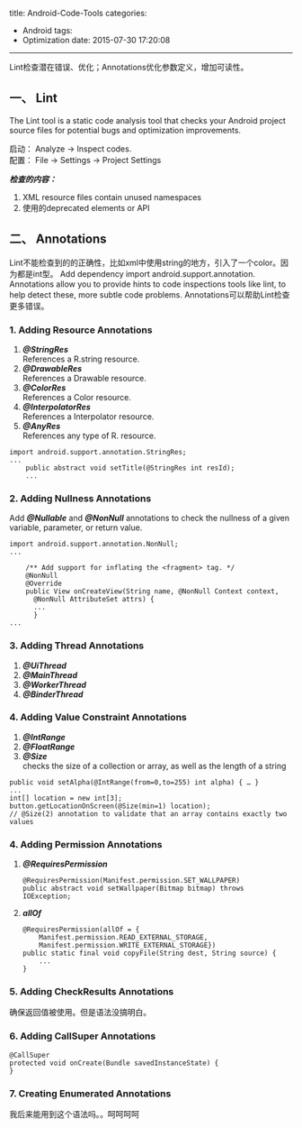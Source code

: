 title: Android-Code-Tools
categories:
  - Android
tags:
  - Optimization
date: 2015-07-30 17:20:08
---
Lint检查潜在错误、优化；Annotations优化参数定义，增加可读性。

## 一、 Lint
The Lint tool is a static code analysis tool that checks your Android project source files for potential bugs and optimization improvements.

启动： Analyze -> Inspect codes.    
配置： File -> Settings -> Project Settings

***检查的内容：***

1. XML resource files contain unused namespaces
2. 使用的deprecated elements or API

## 二、 Annotations

Lint不能检查到的的正确性，比如xml中使用string的地方，引入了一个color。因为都是int型。
Add dependency import android.support.annotation.   
Annotations allow you to provide hints to code inspections tools like lint, to help detect these, more subtle code problems. Annotations可以帮助Lint检查更多错误。

### 1. Adding Resource Annotations
1. ***@StringRes***    
References a R.string resource.
2. ***@DrawableRes***    
References a Drawable resource.
3. ***@ColorRes***    
References a Color resource.
4. ***@InterpolatorRes***    
References a Interpolator resource.
5. ***@AnyRes***    
References any type of R. resource.

```
import android.support.annotation.StringRes;
...
    public abstract void setTitle(@StringRes int resId);
    ...
```

### 2. Adding Nullness Annotations

Add ***@Nullable*** and ***@NonNull*** annotations to check the nullness of a given variable, parameter, or return value.


```
import android.support.annotation.NonNull;
...

    /** Add support for inflating the <fragment> tag. */
    @NonNull
    @Override
    public View onCreateView(String name, @NonNull Context context,
      @NonNull AttributeSet attrs) {
      ...
      }
...
```

### 3. Adding Thread Annotations

1. ***@UiThread***
2. ***@MainThread***
3. ***@WorkerThread***
4. ***@BinderThread***

### 4. Adding Value Constraint Annotations

1. ***@IntRange***
2. ***@FloatRange***
3. ***@Size***    
checks the size of a collection or array, as well as the length of a string

```
public void setAlpha(@IntRange(from=0,to=255) int alpha) { … }
...
int[] location = new int[3];
button.getLocationOnScreen(@Size(min=1) location);
// @Size(2) annotation to validate that an array contains exactly two values

```

### 4. Adding Permission Annotations

1. ***@RequiresPermission***

	```
	@RequiresPermission(Manifest.permission.SET_WALLPAPER)
	public abstract void setWallpaper(Bitmap bitmap) throws IOException;
	```
2. ***allOf***

	```
	@RequiresPermission(allOf = {
    	Manifest.permission.READ_EXTERNAL_STORAGE,
	    Manifest.permission.WRITE_EXTERNAL_STORAGE})
	public static final void copyFile(String dest, String source) {
    	...
	}
	```
### 5. Adding CheckResults Annotations
确保返回值被使用。但是语法没搞明白。

### 6. Adding CallSuper Annotations
```
@CallSuper
protected void onCreate(Bundle savedInstanceState) {
}
```

### 7. Creating Enumerated Annotations
我后来能用到这个语法吗。。呵呵呵呵
